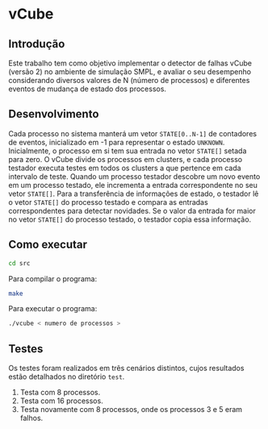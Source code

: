 # vCube

## Introdução
Este trabalho tem como objetivo implementar o detector de falhas vCube (versão 2) no ambiente de simulação SMPL, e avaliar o seu desempenho considerando diversos valores de N (número de processos) e diferentes eventos de mudança de estado dos processos.

## Desenvolvimento
Cada processo no sistema manterá um vetor `STATE[0..N-1]` de contadores de eventos, inicializado em -1 para representar o estado `UNKNOWN`. Inicialmente, o processo em si tem sua entrada no vetor `STATE[]` setada para zero. O vCube divide os processos em clusters, e cada processo testador executa testes em todos os clusters a que pertence em cada intervalo de teste. Quando um processo testador descobre um novo evento em um processo testado, ele incrementa a entrada correspondente no seu vetor `STATE[]`. Para a transferência de informações de estado, o testador lê o vetor `STATE[]` do processo testado e compara as entradas correspondentes para detectar novidades. Se o valor da entrada for maior no vetor `STATE[]` do processo testado, o testador copia essa informação.

## Como executar

```bash
cd src
```

Para compilar o programa:

```bash
make
```

Para executar o programa:

```bash
./vcube < numero de processos >
```

## Testes
Os testes foram realizados em três cenários distintos, cujos resultados estão detalhados no diretório `test`.
1. Testa com 8 processos.
2. Testa com 16 processos.
3. Testa novamente com 8 processos, onde os processos 3 e 5 eram falhos.